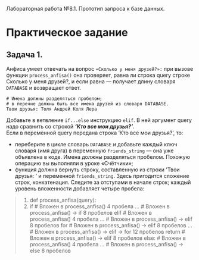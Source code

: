 Лабораторная работа №8.1. Прототип запроса к базе данных. 

# Практическое задание
## Задача 1.
Анфиса умеет отвечать на вопрос `«Сколько у меня друзей?»:` при вызове функции `process_anfisa()` она проверяет, равна ли строка query строке Сколько у меня друзей?, и если равна — получает длину словаря `DATABASE` и возвращает ответ.
```
# Имена должны разделяться пробелом; 
# в перечне должны быть все имена друзей из словаря DATABASE.
Твои друзья: Толя Андрей Коля Лера
```
Добавьте в ветвление `if...else` инструкцию `elif`. В ней аргумент query надо сравнить со строкой ***‘Кто все мои друзья?’***.  
Если в переменной query передана строка ‘Кто все мои друзья?’, то:  
+ переберите в цикле словарь `DATABASE` и добавьте каждый ключ словаря (имя друга) в переменную `friends_string` — она уже объявлена в коде. Имена должны разделяться пробелом. Похожую операцию вы выполняли в уроке «Счётчики»;
+ функция должна вернуть строку, составленную из строки 'Твои друзья: ’ и переменной `friends_string`. Здесь пригодится сложение строк, конкатенация.
Следите за отступами в начале строк; каждый уровень вложенности добавляет четыре пробела:
> 1. def process_anfisa(query):
> 2.   if            # Вложен в process_anfisa()                 4 пробела
        ...       # Вложен в process_anfisa() → if            8 пробелов
    elif          # Вложен в process_anfisa()                 4 пробела
        ...       # Вложен в process_anfisa() → elif          8 пробелов
        for       # Вложен в process_anfisa() → elif          8 пробелов
            ...   # Вложен в process_anfisa() → elif → for    12 пробелов
        return    # Вложен в process_anfisa() → elif          8 пробелов
    else:         # Вложен в process_anfisa()                 4 пробела
        ...       # Вложен в process_anfisa() → else          8 пробелов
